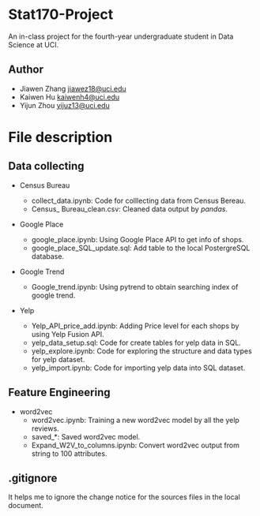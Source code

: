 # Stat170-Project
An in-class project for the fourth-year undergraduate student in Data Science at UCI.

## Author
- Jiawen Zhang jiawez18@uci.edu            
- Kaiwen Hu kaiwenh4@uci.edu 
- Yijun Zhou yijuz13@uci.edu 

# File description
## Data collecting
- Census Bureau
    - collect_data.ipynb: Code for colllecting data from Census Bereau.
    - Census_ Bureau_clean.csv: Cleaned data output by *pandas*.

- Google Place
    - google_place.ipynb: Using Google Place API to get info of shops.
    - google_place_SQL_update.sql: Add table to the local PostergreSQL database.

- Google Trend
    - Google_trend.ipynb: Using pytrend to obtain searching index of google trend. 

- Yelp
    - Yelp_API_price_add.ipynb: Adding Price level for each shops by using Yelp Fusion API. 
    - yelp_data_setup.sql: Code for create tables for yelp data in SQL. 
    - yelp_explore.ipynb: Code for exploring the structure and data types for yelp dataset. 
    - yelp_import.ipynb: Code for importing yelp data into SQL dataset. 

## Feature Engineering
- word2vec
    - word2vec.ipynb: Training a new word2vec model by all the yelp reviews.
    - saved_*: Saved word2vec model.
    - Expand_W2V_to_columns.ipynb: Convert word2vec output from string to 100 attributes. 


## .gitignore
It helps me to ignore the change notice for the sources files in the local document. 

